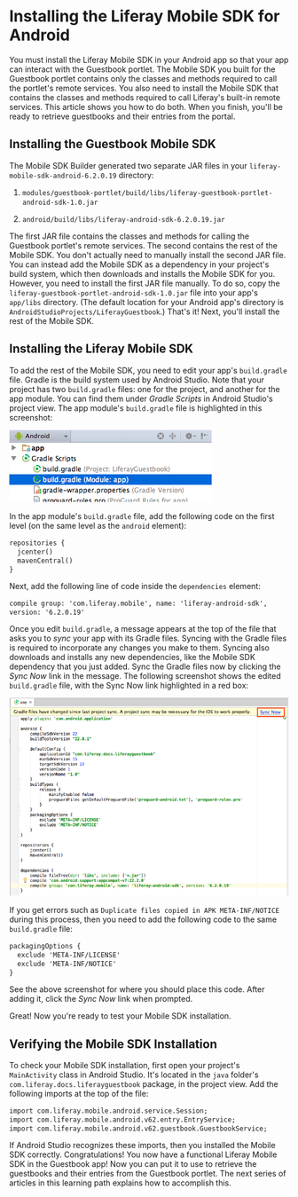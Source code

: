 # Installing the Liferay Mobile SDK for Android

You must install the Liferay Mobile SDK in your Android app so that your app can
interact with the Guestbook portlet. The Mobile SDK you built for the Guestbook
portlet contains only the classes and methods required to call the portlet's
remote services. You also need to install the Mobile SDK that contains the
classes and methods required to call Liferay's built-in remote services. This
article shows you how to do both. When you finish, you'll be ready to retrieve
guestbooks and their entries from the portal.

## Installing the Guestbook Mobile SDK

The Mobile SDK Builder generated two separate JAR files in your
`liferay-mobile-sdk-android-6.2.0.19` directory: 

1. `modules/guestbook-portlet/build/libs/liferay-guestbook-portlet-android-sdk-1.0.jar`

2. `android/build/libs/liferay-android-sdk-6.2.0.19.jar`

The first JAR file contains the classes and methods for calling the Guestbook
portlet's remote services. The second contains the rest of the Mobile SDK. You
don't actually need to manually install the second JAR file. You can instead add
the Mobile SDK as a dependency in your project's build system, which then
downloads and installs the Mobile SDK for you. However, you need to install the
first JAR file manually. To do so, copy the
`liferay-guestbook-portlet-android-sdk-1.0.jar` file into your app's `app/libs`
directory. (The default location for your Android app's directory is
`AndroidStudioProjects/LiferayGuestbook`.) That's it! Next, you'll install the
rest of the Mobile SDK. 

## Installing the Liferay Mobile SDK

To add the rest of the Mobile SDK, you need to edit your app's `build.gradle` 
file. Gradle is the build system used by Android Studio. Note that your project 
has two `build.gradle` files: one for the project, and another for the app 
module. You can find them under *Gradle Scripts* in Android Studio's project 
view. The app module's `build.gradle` file is highlighted in this screenshot: 

![Figure 1: The app module's `build.gradle` file.](../../images/android-build-gradle-app-module.png)

In the app module's `build.gradle` file, add the following code on the first 
level (on the same level as the `android` element): 

    repositories {
      jcenter()
      mavenCentral()
    }

Next, add the following line of code inside the `dependencies` element: 

    compile group: 'com.liferay.mobile', name: 'liferay-android-sdk', version: '6.2.0.19'

Once you edit `build.gradle`, a message appears at the top of the file that asks 
you to *sync* your app with its Gradle files. Syncing with the Gradle files is 
required to incorporate any changes you make to them. Syncing also downloads and 
installs any new dependencies, like the Mobile SDK dependency that you just
added. Sync the Gradle files now by clicking the *Sync Now* link in the message.
The following screenshot shows the edited `build.gradle` file, with the Sync Now
link highlighted in a red box: 

![Figure 2: After editing the `build.gradle` file, click *Sync Now* to incorporate the changes in your app.](../../images/android-build-gradle-sync.png)

If you get errors such as `Duplicate files copied in APK META-INF/NOTICE` during 
this process, then you need to add the following code to the same `build.gradle` 
file: 

    packagingOptions {
      exclude 'META-INF/LICENSE'
      exclude 'META-INF/NOTICE'
    }
    
See the above screenshot for where you should place this code. After adding it, 
click the *Sync Now* link when prompted. 

Great! Now you're ready to test your Mobile SDK installation. 

## Verifying the Mobile SDK Installation

To check your Mobile SDK installation, first open your project's `MainActivity` 
class in Android Studio. It's located in the `java` folder's 
`com.liferay.docs.liferayguestbook` package, in the project view. Add the 
following imports at the top of the file:

    import com.liferay.mobile.android.service.Session;
    import com.liferay.mobile.android.v62.entry.EntryService;
    import com.liferay.mobile.android.v62.guestbook.GuestbookService;

If Android Studio recognizes these imports, then you installed the Mobile SDK
correctly. Congratulations! You now have a functional Liferay Mobile SDK in the
Guestbook app! Now you can put it to use to retrieve the guestbooks and their
entries from the Guestbook portlet. The next series of articles in this learning
path explains how to accomplish this. 
